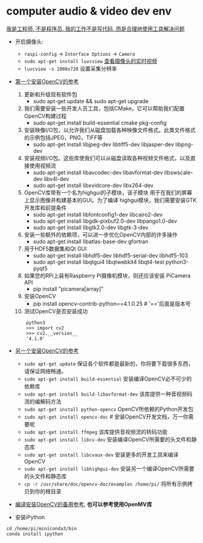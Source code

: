 # computer audio & video dev env

[我是工程师, 不是程序员. 我的工作不是写代码, 而是合理地使用工具解决问题](https://www.leiphone.com/news/201703/2MCSRGD5XpPNbK8c.html)

- 开启摄像头:
  + `raspi-config` -> `Interface Options` -> `Camera`
  + `sudo apt-get install luvcview` [查看摄像头的实时视频](https://blog.csdn.net/weixin_45880057/article/details/113965373)
  + `luvcview -s 1080x720` 设置采集分辨率

- [第一个安装OpenCV的参考](原文链接：https://blog.csdn.net/q759451733/article/details/104082589)
	1. 更新和升级现有软件包
		  + sudo apt-get update && sudo apt-get upgrade
	2. 我们需要安装一些开发人员工具，包括CMake，它可以帮助我们配置OpenCV构建过程
		  + sudo apt-get install build-essential cmake pkg-config
	3. 安装映像I/O包，以允许我们从磁盘加载各种映像文件格式。此类文件格式的示例包括JPEG，PNG，TIFF等
		  + sudo apt-get install libjpeg-dev libtiff5-dev libjasper-dev libpng-dev
	4. 安装视频I/O包。这些库使我们可以从磁盘读取各种视频文件格式，以及直接使用视频流
		  + sudo apt-get install libavcodec-dev libavformat-dev libswscale-dev libv4l-dev
		  + sudo apt-get install libxvidcore-dev libx264-dev
	5. OpenCV库带有一个名为highgui的子模块，该子模块 用于在我们的屏幕上显示图像并构建基本的GUI。为了编译 highgui模块，我们需要安装GTK开发库和前提条件
		  + sudo apt-get install libfontconfig1-dev libcairo2-dev
		  + sudo apt-get install libgdk-pixbuf2.0-dev libpango1.0-dev
		  + sudo apt-get install libgtk2.0-dev libgtk-3-dev
	6. 安装一些额外的依赖项，可以进一步优化OpenCV内部的许多操作
		  + sudo apt-get install libatlas-base-dev gfortran
	7. 用于HDF5数据集和Qt GUI
		  + sudo apt-get install libhdf5-dev libhdf5-serial-dev libhdf5-103
		  + sudo apt-get install libqtgui4 libqtwebkit4 libqt4-test python3-pyqt5
	8. 如果您的RPi上装有Raspberry Pi摄像机模块，则还应该安装  PiCamera API
		  + pip install "picamera[array]"
	9. 安装OpenCV
		  + pip install opencv-contrib-python==4.1.0.25 # '=='后面是版本号
	10. 测试OpenCV是否安装成功
	```
		python3
		>>> import cv2
		>>> cv2.__version__
        '4.1.0'
   ```
   
- [另一个安装OpenCV的参考](https://blog.csdn.net/x115104/article/details/78878599)
  + `sudo apt-get update` 保证各个软件都是最新的，你将要下载很多东西，请保证网络畅通。
  + `sudo apt-get install build-essential` 安装编译OpenCV必不可少的依赖库
  + `sudo apt-get install build-libavformat-dev` 该库提供一种音视频码流的编解码方法
  + `sudo apt-get install python-opencv` OpenCV所依赖的Python开发包
  + `sudo apt-get install opencv-doc` # 安装OpenCV开发文档，万一你需要呢
  + `sudo apt-get install ffmpeg` 该库提供音视频流的转码功能
  + `sudo apt-get install libcv-dev` 安装编译OpenCV所需要的头文件和静态库
  + `sudo apt-get install libcvaux-dev` 安装更多的开发工具来编译OpenCV
  + `sudo apt-get install libhighgui-dev` 安装另一个编译OpenCV所需要的头文件和静态库
  + `cp -r /usr/share/doc/opencv-doc/examples /home/pi/` 将所有示例拷贝到你的根目录

- [编译安装OpenCV的备用参考](http://www.nrjs.cn/ctt/11120036.html); **也可以参考使用OpenMV库**

- 安装iPython
```
cd /home/pi/miniconda3/bin
conda install ipython
```
